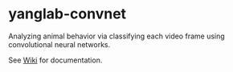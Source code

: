 # yanglab-convnet
Analyzing animal behavior via classifying each video frame using convolutional neural networks.

See [Wiki](https://github.com/ulrichstern/yanglab-convnet/wiki) for documentation.
